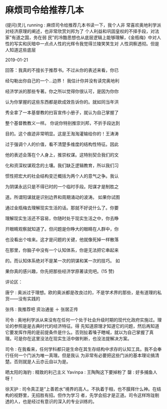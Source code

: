 # 麻烦司令给推荐几本

(提问)灵儿 running : 麻烦司令给推荐几本书读一下，我个人非 常喜欢奥地利学派对经济原理的阐述，也非常欣赏刘邦为了 个人利益和巩固皇权的不择手段，对法家"有道之国，务在弱 民"的冷酷思想也从底层逻辑上能够理解，《金瓶梅》中对人 性的写实和灰暗中一点点人性的光辉令我觉得兰陵笑笑生对 人性洞察透彻。但是人知道这些底层

2019-01-21

回答：我真的不擅长于推荐书。不过从你的表述来看，你已

经勾勒出你自己的一个...边界！ 我估计你并没有读完奥地利

经济学派的那些专著。你之所以觉得你很认可，是因为你你

认为你掌握的这些东西都是欧成效告诉你的。就如同当年洪

秀全拿了一本基督教的扫盲宣传小册子，就认为自己掌握了

整个基督教教义一样。 你说你特别推崇刘邦，不折手段达到

目的。这个痕迹非常明显。这是王淘淘灌输给你的！王涛涛

过于强调个人的价值，看不清楚多维度的结构性特征。因此

他的表述会落在个人身上，推崇权谋。这特别契合我们的文

化和资深权谋观念的土壤。我们缺乏逻辑教育，所以我们习

惯性把宏大的社会结构变迁概括为两个人的意气之争。我认

为阴谋永远只是不得已时的一个临时手段。阳谋才是制胜之

道。所谓阳谋就是识别边界和周期涌动的波涛。 如果你试图

通过金瓶梅去理解现实生活的话。那就不好说什么了。你要

理解现实生活还不容易，你随时处于现实生活之中，你去睁

开眼睛观察就知道了。但问题是你睁大的眼睛在人群中，你

也没看出个啥来。这才是问题的关键，他就像死掉一样散落

在那里，你脑子中没有一个认知体系，你是无法把它串起来

的。而认知体系绝对不是某一次的阴谋和某一次的技巧。 如

果你真的感兴趣，你先把那些经济学原著读完吧。(15 赞)

评论区：

唐宁 : 奥派过于理想。欧的奥派都是改良过的，不是学术界的那些，是有道理的私货——没有实践的

张伟 : 我推荐吧 资治通鉴 ＋ 张居正传

司令 : 奥地利学派从来没有在任何一个处于社会升级时期的现代化政府实施过。理论的参照是是古典时代的经济特征。得 先知道原理才知道它的问题，然后再知道它要发挥作用的是前提条件是什么。否则扯着嗓子瞎喊，就以为自己掌握了真 理。可是你在这里没法在现实生活中做判断，也没法提解决方案。

司令 : 在我看来，任何学科都只是生命在其生存结构中求存的认知工具。我不会奉行任何一个门派为唯一真理。但是我认 为非常有必要把这些门派的基本理论搞清楚。否则就是人云亦云自以为是。

晒太阳的海豹 : 精致的利己主义 Yavinpa : 王陶陶这下要掉粉了 罄 : 好多捕鱼人呀！

徐天护 : 司令真正是“上善若水”境界的高人。不执着于相，也不膜拜什么神。在结构的视野里，无招胜有招。但作为学习 者，先学会招才是正道。司令这样玲珑剔透的人，也是经过有意识的深入的专业训练的。